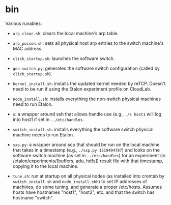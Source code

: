 # bin

Various runables:

- ```arp_clear.sh```: clears the local machine's arp table.

- ```arp_poison.sh```: sets all physical host arp entries to the switch
  machine's MAC address.

- ```click_startup.sh```: launches the software switch.

- ```gen-switch.py```: generates the software switch configuration (called by
  ```click_startup.sh```).

- ```kernel_install.sh```: installs the updated kernel needed by reTCP. Doesn't
  need to be run if using the Etalon experiment profile on CloudLab.

- ```node_install.sh```: installs everything the non-switch physical machines
  need to run Etalon.

- ```s```: a wrapper around ssh that allows handle use (e.g., ```./s host1```
  will log into host1 if set in ```../etc/handles```.

- ```switch_install.sh```: installs everything the software switch physical
  machine needs to run Etalon.

- ```sxp.py```: a wrapper around scp that should be run on the local machine
  that takes in a timestamp (e.g., ```./sxp.py 1519494787```) and looks on the
  software switch machine (as set in ```../etc/handles```) for an experiment (in
  /etalon/experiments/\[buffers, adu, hdfs\]) result file with that timestamp,
  copying it to the local machine.

- ```tune.sh```: run at startup on all physical nodes (as installed into crontab
  by ```switch_install.sh``` and ```node_install.shh```) to set IP addresses of
  machines, do some tuning, and generate a proper /etc/hosts. Assumes hosts have
  hostnames "host1", "host2", etc. and that the switch has hostname "switch".
  